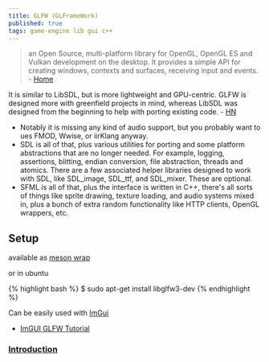 ```yaml
---
title: GLFW (GLFrameWork)
published: true
tags: game-engine lib gui c++
---
```

>  an Open Source, multi-platform library for OpenGL, OpenGL ES and Vulkan development on the desktop. It provides a simple API for creating windows, contexts and surfaces, receiving input and events. - [Home](https://www.glfw.org/)

It is similar to LibSDL, but is more lightweight and GPU-centric. GLFW is designed more with greenfield projects in mind, whereas LibSDL was designed from the beginning to help with porting existing code. - [HN](https://news.ycombinator.com/item?id=19673547)
- Notably it is missing any kind of audio support, but you probably want to ues FMOD, Wwise, or iirKlang anyway.
- SDL is all of that, plus various utilities for porting and some platform abstractions that are no longer needed. For example, logging, assertions, blitting, endian conversion, file abstraction, threads and atomics. There are a few associated helper libraries designed to work with SDL, like SDL_image, SDL_ttf, and SDL_mixer. These are optional.
- SFML is all of that, plus the interface is written in C++, there's all sorts of things like sprite drawing, texture loading, and audio systems mixed in, plus a bunch of extra random functionality like HTTP clients, OpenGL wrappers, etc.

## Setup

available as [meson wrap](https://mesonbuild.com/Wrapdb-projects.html)

or in ubuntu

{% highlight bash %}
$ sudo apt-get install libglfw3-dev
{% endhighlight %}

Can be easily used with [ImGui](https://github.com/ocornut/imgui/wiki/Getting-Started#example-if-you-are-using-glfw--openglwebgl)
- [ImGUI GLFW Tutorial](https://github.com/VictorGordan/opengl-tutorials/blob/main/ImGUI%20GLFW%20Tutorial/Main.cpp)


### [Introduction](https://www.glfw.org/docs/latest/quick.html)
